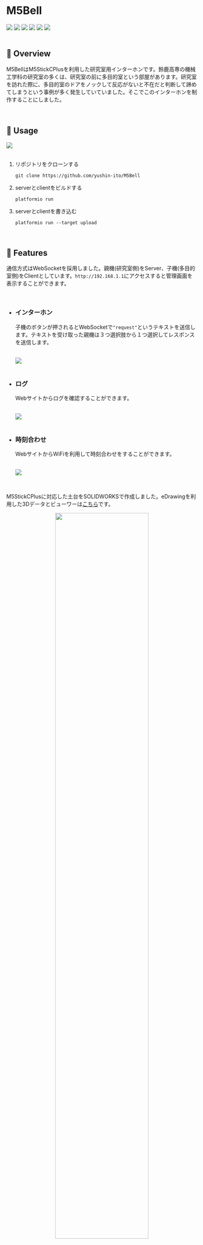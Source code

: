 <h1>M5Bell</h1>

<div align="left">
  <img src="https://img.shields.io/badge/version-1.0.0-red.svg">
  <img src="https://img.shields.io/github/actions/workflow/status/yushin-ito/M5Bell/server.yml?label=build(server)">
  <img src="https://img.shields.io/github/actions/workflow/status/yushin-ito/M5Bell/client.yml?label=build(client)">
  <img src="https://img.shields.io/github/stars/yushin-ito/M5Bell?color=yellow">
  <img src="https://img.shields.io/github/commit-activity/t/yushin-ito/M5Bell">
  <img src="https://img.shields.io/badge/license-MIT-green">
</div>

<br>

<h2>📝 Overview</h2>
<P>M5BellはM5StickCPlusを利用した研究室用インターホンです。鈴鹿高専の機械工学科の研究室の多くは、研究室の前に多目的室という部屋があります。研究室を訪れた際に、多目的室のドアをノックして反応がないと不在だと判断して諦めてしまうという事例が多く発生していていました。そこでこのインターホンを制作することにしました。</p>

<br>

<h2>🔧 Usage</h2>
<a href="https://open.vscode.dev/yushin-ito/M5Bell">
  <img src="https://img.shields.io/static/v1?logo=visualstudiocode&label=&message=Open%20in%20Visual%20Studio%20Code&labelColor=2c2c32&color=007acc&logoColor=007acc">
</a>
<br>
<br>
<ol>
  <li>リポジトリをクローンする</li>
  <p><pre><code>git clone https://github.com/yushin-ito/M5Bell</code></pre></p>
  <li>serverとclientをビルドする</li>
  <p><pre><code>platformio run</code></pre></p>
  <li>serverとclientを書き込む</li>
  <p><pre><code>platformio run --target upload</code></pre></p>
</ol>

<br>

<h2>🚀 Features</h2>
<p>通信方式はWebSocketを採用しました。親機(研究室側)をServer、子機(多目的室側)をClientとしています。<code>http://192.168.1.1</code>にアクセスすると管理画面を表示することができます。</p>
<br>
<ul>
  <li>
    <h3>インターホン</h3>
    <p>子機のボタンが押されるとWebSocketで<code>"request"</code>というテキストを送信します。テキストを受け取った親機は３つ選択肢から１つ選択してレスポンスを送信します。</p>
  </li>
  <br>
  <picture>
    <source media="(prefers-color-scheme: dark)" srcset="https://github.com/yushin-ito/M5Bell/assets/75526539/d188e9d2-6e67-4f2c-a854-a293e3203734">
      <img src="https://github.com/yushin-ito/M5Bell/assets/75526539/a1c59262-c4ec-4b98-9133-2fd454ea6300">
  </picture>
  <br>
  <br>
  <li>
    <h3>ログ</h3>
    <p>Webサイトからログを確認することができます。</p>
  </li>
  <br>
  <picture>
    <source media="(prefers-color-scheme: dark)" srcset="https://github.com/yushin-ito/M5Bell/assets/75526539/746ac0f3-d37e-4303-bd6f-08b5b92ecd93">
    <img src="https://github.com/yushin-ito/M5Bell/assets/75526539/f5715bb1-237d-41ea-9d6e-4f9cf9de0b8a">
  </picture>
  <br>
  <br>
  <li>
    <h3>時刻合わせ</h3>
    <p>WebサイトからWiFiを利用して時刻合わせをすることができます。</p>
  </li>
  <br>
  <picture>
    <source media="(prefers-color-scheme: dark)" srcset="https://github.com/yushin-ito/M5Bell/assets/75526539/9caa0e31-b912-4641-b6e1-0519e09d3cc2">
    <img src="https://github.com/yushin-ito/M5Bell/assets/75526539/a28720cc-a325-44c8-943e-7703d9ac882d">
  </picture>
</ul>

<br>

<p>M5StickCPlusに対応した土台をSOLIDWORKSで作成しました。eDrawingを利用した3Dデータとビューワーは<a href="https://github.com/yushin-ito/M5Bell/blob/main/base.exe">こちら</a>です。</p>
<div align="center">
  <img src="https://github.com/yushin-ito/M5Bell/assets/75526539/8f264307-a7af-4112-a6ae-04307f968b75" width="70%">
</div>

<br>

<h2>👀 Author</h2>
<ul>
  <li>Yushin Ito</li>
  <li>Tatsuya Shirai</li>
</ul>

<br>

<h2>📜 License</h2>
<a href="https://github.com/yushin-ito/M5Bell/blob/main/LICENSE">MIT License</a>
